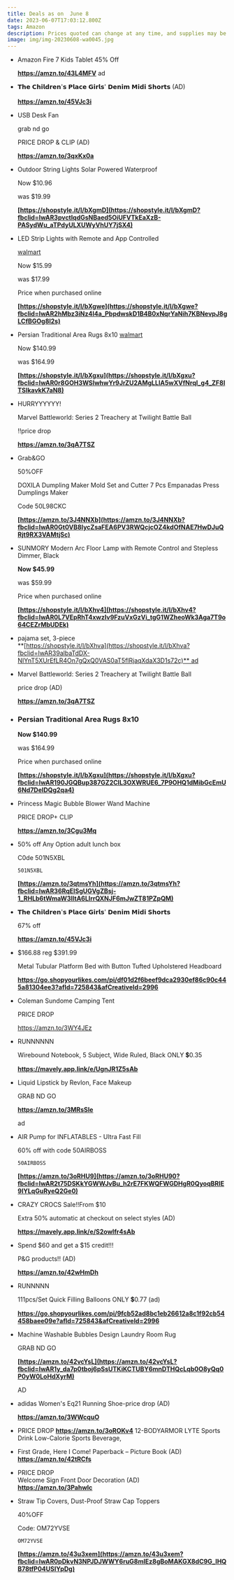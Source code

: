 ```yaml
---
title: Deals as on  June 8
date: 2023-06-07T17:03:12.800Z
tags: Amazon
description: Prices quoted can change at any time, and supplies may be limited.
image: img/img-20230608-wa0045.jpg
---
```

* Amazon Fire 7 Kids Tablet 45% Off 

  **https://amzn.to/43L4MFV** ad
* 𝗧𝗵𝗲 𝗖𝗵𝗶𝗹𝗱𝗿𝗲𝗻'𝘀 𝗣𝗹𝗮𝗰𝗲 𝗚𝗶𝗿𝗹𝘀' 𝗗𝗲𝗻𝗶𝗺 𝗠𝗶𝗱𝗶 𝗦𝗵𝗼𝗿𝘁𝘀 (AD)\
  \
  **<https://amzn.to/45VJc3i>**
* USB Desk Fan

  grab nd go

  PRICE DROP & CLIP (AD)

  **https://amzn.to/3qxKx0a**
* Outdoor String Lights Solar Powered Waterproof

  Now $10.96

  was $19.99

  **[https://shopstyle.it/l/bXgmD](https://shopstyle.it/l/bXgmD?fbclid=IwAR3pvctlqdGsNBaed5OiUFVTkEaXzB-PASydWu_aTPdyULXUWyVhUY7jSX4)**
* LED Strip Lights with Remote and App Controlled

  [walmart](https://www.facebook.com/hashtag/walmart?__eep__=6&__cft__[0]=AZXRjEYywGMblfMnmCUvU8iMGLhqQiahu3R_O_7J_uib_ONC2ktqz4Z6FJcZ__Wt_waLyAQ4XL4JlCMbMxe-sm531n9Q0oU8GO5DCl5SH2K-fCNqrWoFyWqgoN0EzJq50-KEsaRnHZa7A4OljUA38C7D&__tn__=R]-R)

  [](<>)Now $15.99

  was $17.99

  Price when purchased online

  **[https://shopstyle.it/l/bXgwe](https://shopstyle.it/l/bXgwe?fbclid=IwAR2hMbz3iNz4l4a_PbpdwskD1B4B0xNqrYaNih7KBNevpJ8gLCfBGOg8l2s)**
* Persian Traditional Area Rugs 8x10 [walmart](https://www.facebook.com/hashtag/walmart?__eep__=6&__cft__[0]=AZXRjEYywGMblfMnmCUvU8iMGLhqQiahu3R_O_7J_uib_ONC2ktqz4Z6FJcZ__Wt_waLyAQ4XL4JlCMbMxe-sm531n9Q0oU8GO5DCl5SH2K-fCNqrWoFyWqgoN0EzJq50-KEsaRnHZa7A4OljUA38C7D&__tn__=R]-R)

  Now $140.99

  [](<>)was $164.99

  **[https://shopstyle.it/l/bXgxu](https://shopstyle.it/l/bXgxu?fbclid=IwAR0r8GOH3WSIwhwYr9JrZU2AMgLLlA5wXVfNrqI_g4_ZF8lTSIkavkK7aN8)**
* HURRYYYYYY! 

  Marvel Battleworld: Series 2 Treachery at Twilight Battle Ball

  ‼price drop

  **https://amzn.to/3qA7TSZ**
* [](https://amzn.to/3J4NNXb?fbclid=IwAR0Gt0VB8IycZsaFEA6PV3RWQcjcOZ4kdOfNAE7HwDJuQRjt9RX3VAMtjSc)Grab&GO

  50%OFF

  [](<>)DOXILA Dumpling Maker Mold Set and Cutter 7 Pcs Empanadas Press Dumplings Maker

  Code 50L98CKC

  **[https://amzn.to/3J4NNXb](https://amzn.to/3J4NNXb?fbclid=IwAR0Gt0VB8IycZsaFEA6PV3RWQcjcOZ4kdOfNAE7HwDJuQRjt9RX3VAMtjSc)**
* SUNMORY Modern Arc Floor Lamp with Remote Control and Stepless Dimmer, Black

  **Now $45.99**

  was $59.99

  Price when purchased online

  **[https://shopstyle.it/l/bXhv4](https://shopstyle.it/l/bXhv4?fbclid=IwAR0L7VEpRhT4xwzIv9FzuVxGzVi_tgG1WZheoWk3Aga7T9o64CEZrMbUDEk)**
* pajama set, 3-piece\
  **[https://shopstyle.it/l/bXhva](https://shopstyle.it/l/bXhva?fbclid=IwAR39albaTdDX-NIYnT5XUrEfLR4On7gQxQ0VAS0aT5flRjaqXdaX3D1s72c)** ad
* Marvel Battleworld: Series 2 Treachery at Twilight Battle Ball

  price drop (AD)

  **https://amzn.to/3qA7TSZ**
* ### Persian Traditional Area Rugs 8x10 [](https://www.facebook.com/hashtag/walmart?__eep__=6&__cft__[0]=AZWu4A-_6i9MwjMGc-KQcepM6vyl191Qu3003ZehZGS8q7ILB8KZ75F5UvPuBGNN-VQju6clXKAPv-YBifQrOz8QbwzKpLUNTPyo4D-o16puwfdYX-Mt2v_SPHpFCD1Na5kBi3m9xN4ZYDJMYDQKQkY0&__tn__=*NK-R)

  **Now $140.99**

  was $164.99

  Price when purchased online

  **[https://shopstyle.it/l/bXgxu](https://shopstyle.it/l/bXgxu?fbclid=IwAR190JGQBup387GZ2ClL3OXWRUE6_7P9OHQ1dMibGcEmU6Nd7DeIDQg2qa4)**
* Princess Magic Bubble Blower Wand Machine

  PRICE DROP+ CLIP

  **https://amzn.to/3Cgu3Mq**
* 50% off Any Option adult lunch box

  C0de 501N5XBL <pre><code class="language-js" data-prismjs-copy="Click to Copy">501N5XBL</code></pre>

  **[https://amzn.to/3qtmsYh](https://amzn.to/3qtmsYh?fbclid=IwAR36RqEISgUGVgZBsj-1_RHLb6tWmaW3IltA6LlrrQXNJF6mJwZT81PZpQM)**
* 𝗧𝗵𝗲 𝗖𝗵𝗶𝗹𝗱𝗿𝗲𝗻'𝘀 𝗣𝗹𝗮𝗰𝗲 𝗚𝗶𝗿𝗹𝘀' 𝗗𝗲𝗻𝗶𝗺 𝗠𝗶𝗱𝗶 𝗦𝗵𝗼𝗿𝘁𝘀

  6﻿7% off 

  ﻿**https://amzn.to/45VJc3i** ﻿
* $166.88 reg $391.99

  Metal Tubular Platform Bed with Button Tufted Upholstered Headboard

  **https://go.shopyourlikes.com/pi/df01d2f6beef9dca2930ef86c90c445a81304ee3?afId=725843&afCreativeId=2996**
* Coleman Sundome Camping Tent

  PRICE DROP 

  https://amzn.to/3WY4JEz

* RUNNNNNN 

  Wirebound Notebook, 5 Subject, Wide Ruled, Black ONLY 💲0.35

  **https://mavely.app.link/e/UgnJR1Z5sAb**
* Liquid Lipstick by Revlon, Face Makeup

  GRAB ND GO

  **https://amzn.to/3MRsSIe**

  ad
* AIR Pump for INFLATABLES - Ultra Fast Fill

  60% off with code 50AIRBOSS <pre><code class="language-js" data-prismjs-copy="Click to Copy">50AIRBOSS</code></pre>

  **[https://amzn.to/3oRHU9](https://amzn.to/3oRHU90?fbclid=IwAR2t75DSKkYGWWJvBu_h2rE7FKWQFWGDHgR0QyoqBRIE9lYLqGuRyeQ2Ge0)**
* CRAZY CROCS Sale!!From $10

  Extra 50% automatic at checkout on select styles (AD)

  **https://mavely.app.link/e/S2owlfr4sAb**
* Spend $60 and get a $15 credit!!!

  P&G products!! (AD)

  **https://amzn.to/42wHmDh**
* RUNNNNN 

  111pcs/Set Quick Filling Balloons ONLY 💲0.77 (ad)

  **https://go.shopyourlikes.com/pi/9fcb52ad8bc1eb26612a8c1f92cb54458baee09e?afId=725843&afCreativeId=2996**
* Machine Washable Bubbles Design Laundry Room Rug

  GRAB ND GO

  **[https://amzn.to/42vcYsL](https://amzn.to/42vcYsL?fbclid=IwAR1y_da7p0tboj6pSsUTKiKCTUBY6mnDTHQcLqb0O8yQq0P0yW0LoHdXyrM)**

  AD
* adidas Women's Eq21 Running Shoe-price drop (AD)

  **https://amzn.to/3WWcquO**
* P﻿RICE DROP  **https://amzn.to/3oROKv4** 12-BODYARMOR LYTE Sports Drink Low-Calorie Sports Beverage,
* First Grade, Here I Come! Paperback – Picture Book (AD)\
  **<https://amzn.to/42tRCfs>**
* PRICE DROP\
  Welcome Sign Front Door Decoration (AD)\
  **<https://amzn.to/3Pahwlc>**
* Straw Tip Covers, Dust-Proof Straw Cap Toppers 

  40%OFF

  Code: OM72YVSE <pre><code class="language-js" data-prismjs-copy="Click to Copy">OM72YVSE</code></pre>

  **[https://amzn.to/43u3xem](https://amzn.to/43u3xem?fbclid=IwAR0pDkvN3NPJDJWWY6ruG8mlEz8gBoMAKGX8dC9G_IHQB78tfP04USIYpDg)**